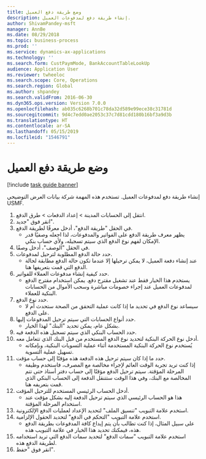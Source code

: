 ```yaml
---
title: ‏‫وضع طريقة دفع العميل‬
description: إنشاء طريقة دفع لمدفوعات العميل.
author: ShivamPandey-msft
manager: AnnBe
ms.date: 08/29/2018
ms.topic: business-process
ms.prod: ''
ms.service: dynamics-ax-applications
ms.technology: ''
ms.search.form: CustPaymMode, BankAccountTableLookUp
audience: Application User
ms.reviewer: twheeloc
ms.search.scope: Core, Operations
ms.search.region: Global
ms.author: shpandey
ms.search.validFrom: 2016-06-30
ms.dyn365.ops.version: Version 7.0.0
ms.openlocfilehash: ab035c6268b701c78da32d589e99ece38c31781d
ms.sourcegitcommit: 9d4c7edd0ae2053c37c7d81cdd180b16bf3a9d3b
ms.translationtype: HT
ms.contentlocale: ar-SA
ms.lasthandoff: 05/15/2019
ms.locfileid: "1546791"
---
```

# <a name="establish-customer-method-of-payment"></a>‏‫وضع طريقة دفع العميل‬

[!include [task guide banner](../../includes/task-guide-banner.md)]

إنشاء طريقة دفع لمدفوعات العميل. تستخدم هذه المهمة شركة بيانات العرض التوضيحي USMF.

1. انتقل إلى الحسابات المدينة > إعداد الدفعات > طرق الدفع.
2. انقر فوق "جديد".
3. في الحقل "طريقة الدفع"، أدخل معرفًا لطريقة الدفع.
    * يظهر معرف طريقة الدفع على الفواتير والمدفوعات، لذا اجعله وصفيًا قدر الإمكان لفهم نوع الدفع الذي سيتم تسجيله، ولأي حساب بنكي.  
4. في الحقل "الوصف"، أدخل وصفًا.
5. حدد حالة الدفع المطلوبة لترحيل لمدفوعات.
    * عند إنشاء دفعة العميل، لا يمكن ترحيلها إلا عندما تكون حالة الدفع مطابقة لحالة الدفع التي قمت بتعريفها هنا.  
6. حدد كيفية إنشاء مدفوعات العملاء للفواتير.
    * يستخدم هذا الخيار فقط عند تشغيل مقترح دفع. يمكن استخدام مقترح الدفع لمدفوعات العميل عند إجراء خصومات مباشرة وسحب الأموال من الحسابات البنكية للعملاء.  
7. حدد نوع الدفع.
    * سيساعد نوع الدفع في تحديد ما إذا كانت عملية التحقق من الصحة ستحدث أم لا على الدفع.  
8. حدد أنواع الحسابات التي سيتم ترحيل المدفوعات إليها.
    * بشكل عام، يمكن تحديد "البنك" لهذا الخيار.  
9. حدد الحساب البنكي الذي سيتم تسجيل هذه الدفعة فيه.
10. أدخل نوع الحركة البنكية لتحديد نوع الدفع المستخدم من قبل البنك الذي تتعامل معه.
    * يُستخدم نوع الحركة البنكية المستخدمة أثناء عملية التسويات البنكية، وبإمكانه تسهيل عملية التسوية.  
11. حدد ما إذا كان سيتم ترحيل هذه الدفعة هذه مؤقتًا إلى حساب مؤقت.
    * إذا كنت تريد تجربة الوقت العائم لإجراء مخالصة مع المصرف، فاستخدم وظيفة المرحلة المؤقتة. سيتم ترحيل الدفع مؤقتًا إلى حساب دفتر أستاذ حتى تتم المخالصة مع البنك، وفي هذا الوقت ستتنقل الدفعة إلى الحساب البنكي الذي قمت بتعريفه هنا.  
12. أدخل الحساب الرئيسي المستخدم للترحيل المؤقت.
    * هذا هو الحساب الرئيسي الذي سيتم ترحيل الدفعة إليه بشكل مؤقت عند استخدام المرحلة المؤقتة.  
13. استخدم علامة التبويب "تنسيق الملف" لتحديد الإعداد لعمليات الدفع الإلكترونية.
14. استخدم علامة التبويب "التحكم في الدفع" لتحديد الحقول الإلزامية.
    * على سبيل المثال، إذا كنت تطالب بأن يتم إيداع كافة المدفوعات بطريقة الدفع هذه، فيمكنك تحديد هذا الخيار في علامة التبويب هذه.  
15. استخدم علامة التبويب "سمات الدفع‬" لتحديد سمات الدفع التي تريد استخدامه لطريقة الدفع هذه.
16. انقر فوق "حفظ".

